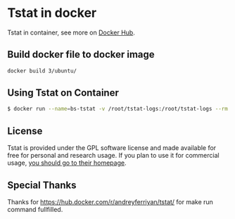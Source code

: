 # Tstat in docker

Tstat in container, see more on [Docker Hub](https://hub.docker.com/r/blacksourcez/tstat/).

## Build docker file to docker image

```bash
docker build 3/ubuntu/
```
## Using Tstat on Container

```bash
$ docker run --name=bs-tstat -v /root/tstat-logs:/root/tstat-logs --rm --net=host -it blacksource/tstat tstat -l -i eth0 -s /root/tstat-logs
```

## License

Tstat is provided under the GPL software license and made available for free for personal and research usage. If you plan to use it for commercial usage, [you should go to their homepage](http://tstat.polito.it/software.php). 


## Special Thanks

Thanks for https://hub.docker.com/r/andreyferriyan/tstat/ for make run command fullfilled.

